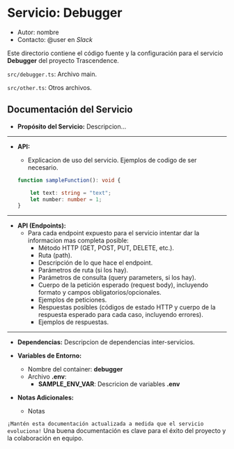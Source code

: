 # Servicio: Debugger

*   Autor: nombre
*   Contacto: @user en *Slack*

Este directorio contiene el código fuente y la configuración para el servicio **Debugger** del proyecto Trascendence.

`src/debugger.ts`: Archivo main.

`src/other.ts`: Otros archivos.

## Documentación del Servicio

*   **Propósito del Servicio:** Descripcion...

---

*   **API:**
    *   Explicacion de uso del servicio. Ejemplos de codigo de ser necesario.

    ```typescript
    function sampleFunction(): void { 

        let text: string = "text";
        let number: number = 1;
    }
    ```
---
*   **API (Endpoints):**
    *   Para cada endpoint expuesto para el servicio intentar dar la informacion mas completa posible:
        *   Método HTTP (GET, POST, PUT, DELETE, etc.).
        *   Ruta (path).
        *   Descripción de lo que hace el endpoint.
        *   Parámetros de ruta (si los hay).
        *   Parámetros de consulta (query parameters, si los hay).
        *   Cuerpo de la petición esperado (request body), incluyendo formato y campos obligatorios/opcionales.
        *   Ejemplos de peticiones.
        *   Respuestas posibles (códigos de estado HTTP y cuerpo de la respuesta esperado para cada caso, incluyendo errores).
        *   Ejemplos de respuestas.
---

*   **Dependencias:** Descripcion de dependencias inter-servicios.
*   **Variables de Entorno:**
    *   Nombre del container: **debugger**
    *   Archivo **.env**:
        *   **SAMPLE_ENV_VAR**: Descricion de variables **.env**
    
*   **Notas Adicionales:**
    *   Notas

`¡Mantén esta documentación actualizada a medida que el servicio evoluciona!` Una buena documentación es clave para el éxito del proyecto y la colaboración en equipo.

